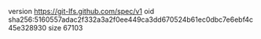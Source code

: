 version https://git-lfs.github.com/spec/v1
oid sha256:5160557adac2f332a3a2f0ee449ca3dd670524b61ec0dbc7e6ebf4c45e328930
size 67103
